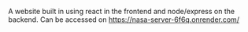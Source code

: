 A website built in using react in the frontend and node/express on the backend.
Can be accessed on https://nasa-server-6f6q.onrender.com/
